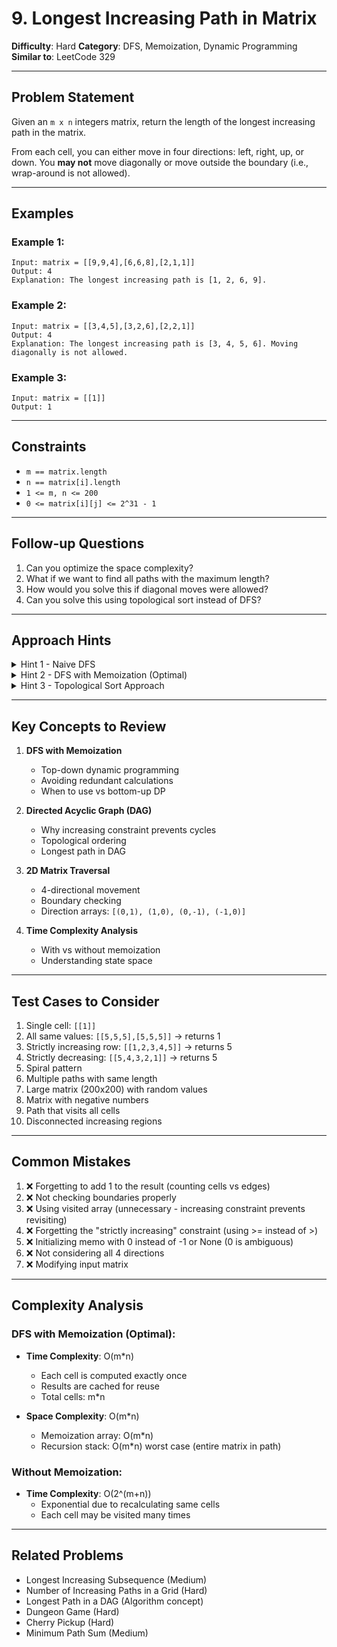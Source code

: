 # 9. Longest Increasing Path in Matrix

**Difficulty**: Hard
**Category**: DFS, Memoization, Dynamic Programming
**Similar to**: LeetCode 329

---

## Problem Statement

Given an `m x n` integers matrix, return the length of the longest increasing path in the matrix.

From each cell, you can either move in four directions: left, right, up, or down. You **may not** move diagonally or move outside the boundary (i.e., wrap-around is not allowed).

---

## Examples

### Example 1:
```
Input: matrix = [[9,9,4],[6,6,8],[2,1,1]]
Output: 4
Explanation: The longest increasing path is [1, 2, 6, 9].
```

### Example 2:
```
Input: matrix = [[3,4,5],[3,2,6],[2,2,1]]
Output: 4
Explanation: The longest increasing path is [3, 4, 5, 6]. Moving diagonally is not allowed.
```

### Example 3:
```
Input: matrix = [[1]]
Output: 1
```

---

## Constraints

- `m == matrix.length`
- `n == matrix[i].length`
- `1 <= m, n <= 200`
- `0 <= matrix[i][j] <= 2^31 - 1`

---

## Follow-up Questions

1. Can you optimize the space complexity?
2. What if we want to find all paths with the maximum length?
3. How would you solve this if diagonal moves were allowed?
4. Can you solve this using topological sort instead of DFS?

---

## Approach Hints

<details>
<summary>Hint 1 - Naive DFS</summary>

Start DFS from every cell and explore all increasing paths.
- Try all 4 directions from current cell
- Only move to cells with strictly greater values
- Track the maximum path length

Time: O(2^(m+n)) - exponential due to revisiting cells
Space: O(m*n) for recursion stack
</details>

<details>
<summary>Hint 2 - DFS with Memoization (Optimal)</summary>

The key insight: if we know the longest path starting from cell (i,j), we can reuse this result.

**Algorithm:**
1. Create a memo array `dp[i][j]` = longest path starting from (i,j)
2. For each cell, try DFS in all 4 directions
3. Only move to cells with greater values
4. `dp[i][j] = 1 + max(dp[neighbor])` for all valid neighbors
5. Return the maximum value in dp array

**Why this works:**
- Each cell's result depends only on cells with greater values
- Natural DAG structure (no cycles possible)
- Each cell computed at most once

Time: O(m*n) - each cell visited once
Space: O(m*n) for memoization + O(m*n) worst case recursion
</details>

<details>
<summary>Hint 3 - Topological Sort Approach</summary>

Think of the matrix as a directed acyclic graph (DAG):
- Edges go from smaller to larger values
- Use Kahn's algorithm with BFS
- Process cells in order of their values

**Algorithm:**
1. Calculate out-degree for each cell (count neighbors with greater values)
2. Start BFS from all cells with out-degree 0 (local maxima)
3. Process in reverse topological order
4. Track maximum layers traversed

Time: O(m*n)
Space: O(m*n)
</details>

---

## Key Concepts to Review

1. **DFS with Memoization**
   - Top-down dynamic programming
   - Avoiding redundant calculations
   - When to use vs bottom-up DP

2. **Directed Acyclic Graph (DAG)**
   - Why increasing constraint prevents cycles
   - Topological ordering
   - Longest path in DAG

3. **2D Matrix Traversal**
   - 4-directional movement
   - Boundary checking
   - Direction arrays: `[(0,1), (1,0), (0,-1), (-1,0)]`

4. **Time Complexity Analysis**
   - With vs without memoization
   - Understanding state space

---

## Test Cases to Consider

1. Single cell: `[[1]]`
2. All same values: `[[5,5,5],[5,5,5]]` → returns 1
3. Strictly increasing row: `[[1,2,3,4,5]]` → returns 5
4. Strictly decreasing: `[[5,4,3,2,1]]` → returns 5
5. Spiral pattern
6. Multiple paths with same length
7. Large matrix (200x200) with random values
8. Matrix with negative numbers
9. Path that visits all cells
10. Disconnected increasing regions

---

## Common Mistakes

1. ❌ Forgetting to add 1 to the result (counting cells vs edges)
2. ❌ Not checking boundaries properly
3. ❌ Using visited array (unnecessary - increasing constraint prevents revisiting)
4. ❌ Forgetting the "strictly increasing" constraint (using >= instead of >)
5. ❌ Initializing memo with 0 instead of -1 or None (0 is ambiguous)
6. ❌ Not considering all 4 directions
7. ❌ Modifying input matrix

---

## Complexity Analysis

### DFS with Memoization (Optimal):
- **Time Complexity**: O(m*n)
  - Each cell is computed exactly once
  - Results are cached for reuse
  - Total cells: m*n

- **Space Complexity**: O(m*n)
  - Memoization array: O(m*n)
  - Recursion stack: O(m*n) worst case (entire matrix in path)

### Without Memoization:
- **Time Complexity**: O(2^(m+n))
  - Exponential due to recalculating same cells
  - Each cell may be visited many times

---

## Related Problems

- Longest Increasing Subsequence (Medium)
- Number of Increasing Paths in a Grid (Hard)
- Longest Path in a DAG (Algorithm concept)
- Dungeon Game (Hard)
- Cherry Pickup (Hard)
- Minimum Path Sum (Medium)

